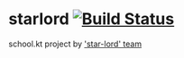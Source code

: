 # starlord [![Build Status](https://travis-ci.org/suhocki/starlord.svg?branch=master)](https://travis-ci.org/suhocki/starlord)
school.kt project by ['star-lord' team](https://github.com/suhocki/starlord/graphs/contributors)